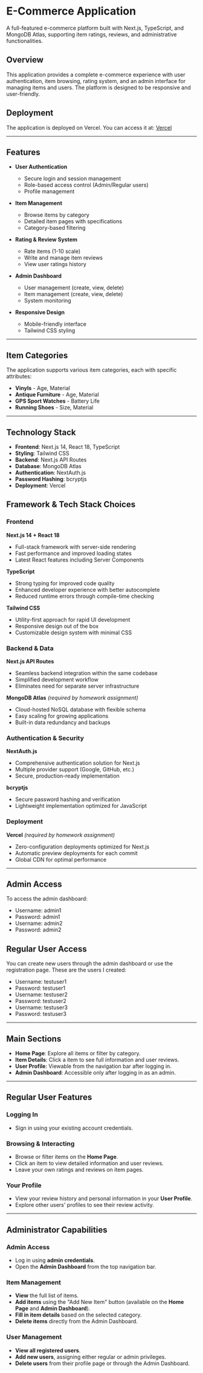 # E-Commerce Application

A full-featured e-commerce platform built with Next.js, TypeScript, and MongoDB Atlas, supporting item ratings, reviews, and administrative functionalities.

## Overview

This application provides a complete e-commerce experience with user authentication, item browsing, rating system, and an admin interface for managing items and users. The platform is designed to be responsive and user-friendly.

## Deployment

The application is deployed on Vercel. You can access it at: [Vercel](https://e-commerce-web-application-farukclk.vercel.app/)

---

## Features

- **User Authentication**
  - Secure login and session management
  - Role-based access control (Admin/Regular users)
  - Profile management

- **Item Management**
  - Browse items by category
  - Detailed item pages with specifications
  - Category-based filtering

- **Rating & Review System**
  - Rate items (1-10 scale)
  - Write and manage item reviews
  - View user ratings history

- **Admin Dashboard**
  - User management (create, view, delete)
  - Item management (create, view, delete)
  - System monitoring

- **Responsive Design**
  - Mobile-friendly interface
  - Tailwind CSS styling
 
---

## Item Categories

The application supports various item categories, each with specific attributes:

- **Vinyls** - Age, Material
- **Antique Furniture** - Age, Material
- **GPS Sport Watches** - Battery Life
- **Running Shoes** - Size, Material

---

## Technology Stack

- **Frontend**: Next.js 14, React 18, TypeScript
- **Styling**: Tailwind CSS
- **Backend**: Next.js API Routes
- **Database**: MongoDB Atlas
- **Authentication**: NextAuth.js
- **Password Hashing**: bcryptjs
- **Deployment**: Vercel

## Framework & Tech Stack Choices

### Frontend
**Next.js 14 + React 18**
 - Full-stack framework with server-side rendering
 - Fast performance and improved loading states
 - Latest React features including Server Components

**TypeScript**
 - Strong typing for improved code quality
 - Enhanced developer experience with better autocomplete
 - Reduced runtime errors through compile-time checking

**Tailwind CSS**
 - Utility-first approach for rapid UI development
 - Responsive design out of the box
 - Customizable design system with minimal CSS

### Backend & Data
**Next.js API Routes**
 - Seamless backend integration within the same codebase
 - Simplified development workflow
 - Eliminates need for separate server infrastructure

**MongoDB Atlas** *(required by homework assignment)*
 - Cloud-hosted NoSQL database with flexible schema
 - Easy scaling for growing applications
 - Built-in data redundancy and backups

### Authentication & Security
**NextAuth.js**
 - Comprehensive authentication solution for Next.js
 - Multiple provider support (Google, GitHub, etc.)
 - Secure, production-ready implementation

**bcryptjs**
 - Secure password hashing and verification
 - Lightweight implementation optimized for JavaScript

### Deployment
**Vercel** *(required by homework assignment)*
 - Zero-configuration deployments optimized for Next.js
 - Automatic preview deployments for each commit
 - Global CDN for optimal performance

---

## Admin Access

To access the admin dashboard:
- Username: admin1
- Password: admin1
- Username: admin2
- Password: admin2

## Regular User Access

You can create new users through the admin dashboard or use the registration page. These are the users I created:
- Username: testuser1
- Password: testuser1
- Username: testuser2
- Password: testuser2
- Username: testuser3
- Password: testuser3

---

## Main Sections

- **Home Page**: Explore all items or filter by category.  
- **Item Details**: Click a item to see full information and user reviews.  
- **User Profile**: Viewable from the navigation bar after logging in.  
- **Admin Dashboard**: Accessible only after logging in as an admin.

---

## Regular User Features

### Logging In
- Sign in using your existing account credentials.

### Browsing & Interacting
- Browse or filter items on the **Home Page**.
- Click an item to view detailed information and user reviews.
- Leave your own ratings and reviews on item pages.

### Your Profile
- View your review history and personal information in your **User Profile**.
- Explore other users' profiles to see their review activity.

---

## Administrator Capabilities

### Admin Access
- Log in using **admin credentials**.
- Open the **Admin Dashboard** from the top navigation bar.

### Item Management

- **View** the full list of items.  
- **Add items** using the "Add New Item" button (available on the **Home Page** and **Admin Dashboard**).  
- **Fill in item details** based on the selected category.  
- **Delete items** directly from the Admin Dashboard.


### User Management

- **View all registered users**.  
- **Add new users**, assigning either regular or admin privileges.  
- **Delete users** from their profile page or through the Admin Dashboard.
  
